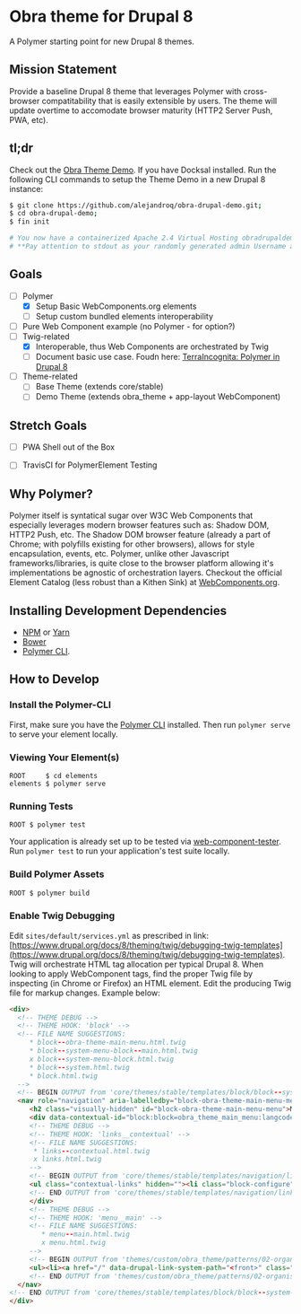# Obra theme for Drupal 8
A Polymer starting point for new Drupal 8 themes. 

## Mission Statement
Provide a baseline Drupal 8 theme that leverages Polymer with cross-browser compatitability that is easily extensible by users. The theme will update overtime to accomodate browser maturity (HTTP2 Server Push, PWA, etc). 

## tl;dr
Check out the [Obra Theme Demo](https://github.com/alejandroq/obra-drupal-demo#cut-to-the-chase).
If you have Docksal installed. Run the following CLI commands to setup the Theme Demo in a new Drupal 8 instance:
```bash
$ git clone https://github.com/alejandroq/obra-drupal-demo.git;
$ cd obra-drupal-demo;
$ fin init

# You now have a containerized Apache 2.4 Virtual Hosting obradrupaldemo.docksal
# **Pay attention to stdout as your randomly generated admin Username and Password will be near the bottom.**
```

## Goals
- [ ] Polymer
  - [X] Setup Basic WebComponents.org elements
  - [ ] Setup custom bundled elements interoperability
- [ ] Pure Web Component example (no Polymer - for option?)
- [ ] Twig-related
  - [X] Interoperable, thus Web Components are orchestrated by Twig
  - [ ] Document basic use case. Foudn here: [TerraIncognita: Polymer in Drupal 8](http://terraincognita-website-dev.s3-website-us-east-1.amazonaws.com/polymer-drupal-8/)
- [ ] Theme-related
  - [ ] Base Theme (extends core/stable)
  - [ ] Demo Theme (extends obra_theme + app-layout WebComponent)

## Stretch Goals
- [ ] PWA Shell out of the Box
- [ ] TravisCI for PolymerElement Testing


## Why Polymer?
Polymer itself is syntatical sugar over W3C Web Components that especially leverages modern browser features such as: Shadow DOM, HTTP2 Push, etc. 
The Shadow DOM browser feature (already a part of Chrome; with polyfills existing for other browsers), allows for style encapsulation, events, etc. 
Polymer, unlike other Javascript frameworks/libraries, is quite close to the browser platform allowing it's implementations be agnostic of orchestration layers. 
Checkout the official Element Catalog (less robust than a Kithen Sink) at [WebComponents.org](https://www.webcomponents.org/).

## Installing Development Dependencies
- [NPM](https://www.npmjs.com/) or [Yarn](https://yarnpkg.com/en/)
- [Bower](https://bower.io/)
- [Polymer CLI](https://www.polymer-project.org/2.0/docs/tools/polymer-cli).


## How to Develop

### Install the Polymer-CLI

First, make sure you have the [Polymer CLI](https://www.npmjs.com/package/polymer-cli) installed. Then run `polymer serve` to serve your element locally.

### Viewing Your Element(s)

```
ROOT     $ cd elements  
elements $ polymer serve
```

### Running Tests

```
ROOT $ polymer test
```

Your application is already set up to be tested via [web-component-tester](https://github.com/Polymer/web-component-tester). 
Run `polymer test` to run your application's test suite locally.

### Build Polymer Assets
```sh
ROOT $ polymer build
```

### Enable Twig Debugging
Edit `sites/default/services.yml` as prescribed in link: 
[https://www.drupal.org/docs/8/theming/twig/debugging-twig-templates](https://www.drupal.org/docs/8/theming/twig/debugging-twig-templates).
Twig will orchestrate HTML tag allocation per typical Drupal 8. When looking to apply WebComponent tags, 
find the proper Twig file by inspecting (in Chrome or Firefox) an HTML element. Edit the producing Twig file for markup changes.
Example below:
```html
<div>
  <!-- THEME DEBUG -->
  <!-- THEME HOOK: 'block' -->
  <!-- FILE NAME SUGGESTIONS:
     * block--obra-theme-main-menu.html.twig
     * block--system-menu-block--main.html.twig
     x block--system-menu-block.html.twig
     * block--system.html.twig
     * block.html.twig
  -->
  <!-- BEGIN OUTPUT from 'core/themes/stable/templates/block/block--system-menu-block.html.twig' -->
  <nav role="navigation" aria-labelledby="block-obra-theme-main-menu-menu" id="block-obra-theme-main-menu" class="contextual-region">
     <h2 class="visually-hidden" id="block-obra-theme-main-menu-menu">Main navigation</h2>
     <div data-contextual-id="block:block=obra_theme_main_menu:langcode=en|menu:menu=main:langcode=en" class="contextual" role="form"><button class="trigger focusable visually-hidden" type="button" aria-pressed="false">Open Main navigation configuration options</button>
     <!-- THEME DEBUG -->
     <!-- THEME HOOK: 'links__contextual' -->
     <!-- FILE NAME SUGGESTIONS:
      * links--contextual.html.twig
      x links.html.twig
     -->
     <!-- BEGIN OUTPUT from 'core/themes/stable/templates/navigation/links.html.twig' -->
     <ul class="contextual-links" hidden=""><li class="block-configure"><a href="/admin/structure/block/manage/obra_theme_main_menu?destination=node">Configure block</a></li><li class="entitymenuedit-form"><a href="/admin/structure/menu/manage/main?destination=node">Edit menu</a></li></ul>
     <!-- END OUTPUT from 'core/themes/stable/templates/navigation/links.html.twig' -->
     </div>
     <!-- THEME DEBUG -->
     <!-- THEME HOOK: 'menu__main' -->
     <!-- FILE NAME SUGGESTIONS:
        * menu--main.html.twig
        x menu.html.twig
     --> 
     <!-- BEGIN OUTPUT from 'themes/custom/obra_theme/patterns/02-organisms/menu.html.twig' -->
     <ul><li><a href="/" data-drupal-link-system-path="<front>" class="is-active">Home</a></li></ul>
     <!-- END OUTPUT from 'themes/custom/obra_theme/patterns/02-organisms/menu.html.twig' -->
  </nav>
<!-- END OUTPUT from 'core/themes/stable/templates/block/block--system-menu-block.html.twig' -->
</div>
```   
